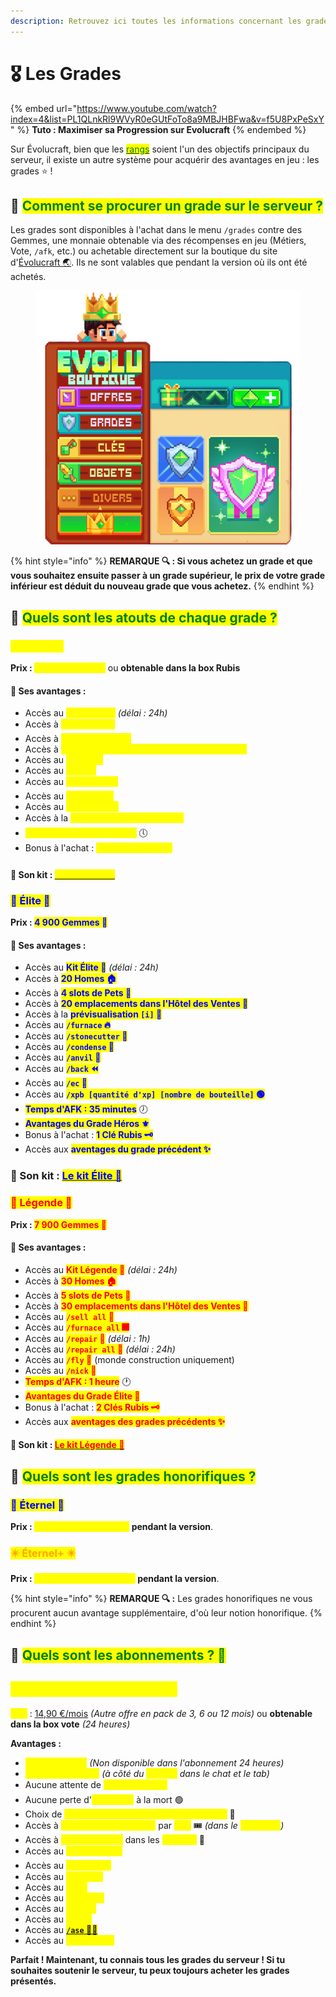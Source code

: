 ```yaml
---
description: Retrouvez ici toutes les informations concernant les grades
---
```


# 🎖️ Les Grades

{% embed url="https://www.youtube.com/watch?index=4&list=PL1QLnkRl9WVyR0eGUtFoTo8a9MBJHBFwa&v=f5U8PxPeSxY" %}
**Tuto : Maximiser sa Progression sur Evolucraft**
{% endembed %}

Sur Évolucraft, bien que les [<mark style="color:green;">rangs</mark>](https://wiki.evolucraft.fr/le-gameplay/les-rangs) soient l'un des objectifs principaux du serveur, il existe un autre système pour acquérir des avantages en jeu : les grades ⭐ !

## 💠 <mark style="color:green;">Comment se procurer un grade sur le serveur ?</mark>

Les grades sont disponibles à l'achat dans le menu `/grades` contre des Gemmes, une monnaie obtenable via des récompenses en jeu (Métiers, Vote, `/afk`, etc.) ou achetable directement sur la boutique du site d'<a href="https://store.evolucraft.fr/">Évolucraft 🌏</a>. Ils ne sont valables que pendant la version où ils ont été achetés.

<figure><img src="../.gitbook/assets/Menu/Grades.png" alt=""><figcaption></figcaption></figure>

{% hint style="info" %}
**REMARQUE 🔍 : Si vous achetez un grade et que vous souhaitez ensuite passer à un grade supérieur, le prix de votre grade inférieur est déduit du nouveau grade que vous achetez.**
{% endhint %}

## 💠 <mark style="color:green;">Quels sont les atouts de chaque grade ?</mark>

### <mark style="color:yellow;">⚜️ Héros ⚜️</mark>

**Prix : <mark style="color:yellow;">1 900 Gemmes 💎</mark>** ou **obtenable dans la box Rubis**

#### **🔸 Ses avantages :**

* Accès au <mark style="color:yellow;">**Kit Héros ⚜️**</mark> _(délai : 24h)_
* Accès à <mark style="color:yellow;">**10 Homes 🏠**</mark>
* Accès à <mark style="color:yellow;">**3 slots de Pets 🐾**</mark>
* Accès à <mark style="color:yellow;">**10 emplacements dans l'Hôtel des Ventes 🏬**</mark>
* Accès au <mark style="color:yellow;">**`/craft` ⚒️**</mark>
* Accès au <mark style="color:yellow;">**`/fire` 🧯**</mark>
* Accès au <mark style="color:yellow;">**`/pweather` 🌦️**</mark>
* Accès au <mark style="color:yellow;">**`/ptime` ☀️/🌙**</mark>
* Accès au <mark style="color:yellow;">**`/sell hand` 🤲**</mark>
* Accès à la <mark style="color:yellow;">**seconde mine du spawn ⛏️**</mark>
* <mark style="color:yellow;">**Temps d'AFK : 25 minutes**</mark> 🕔
* Bonus à l'achat : <mark style="color:yellow;">**1 Clé Émeraude 🗝️**</mark>


#### **🔸 Son kit : [<mark style="color:yellow;">Le kit Héros ⚜️</mark>](https://wiki.evolucraft.fr/le-gameplay/les-kits#le-kit-heros)** 

### <mark style="color:blue;">💠 Élite 💠</mark>

**Prix : <mark style="color:blue;">4 900 Gemmes 💎</mark>**

#### **🔸 Ses avantages :**

* Accès au <mark style="color:blue;">**Kit Élite 💠**</mark> _(délai : 24h)_
* Accès à <mark style="color:blue;">**20 Homes 🏠**</mark>
* Accès à <mark style="color:blue;">**4 slots de Pets 🐾**</mark>
* Accès à <mark style="color:blue;">**20 emplacements dans l'Hôtel des Ventes 🏬**</mark>
* Accès à la <mark style="color:blue;">**prévisualisation `[i]` 👀**</mark>
* Accès au <mark style="color:blue;">**`/furnace` 🔥**</mark>
* Accès au <mark style="color:blue;">**`/stonecutter` 🧱**</mark>
* Accès au <mark style="color:blue;">**`/condense` 💽**</mark>
* Accès au <mark style="color:blue;">**`/anvil` 🔗**</mark>
* Accès au <mark style="color:blue;">**`/back` ⏪**</mark>
* Accès au <mark style="color:blue;">**`/ec` 📮**</mark>
* Accès au <mark style="color:blue;">**`/xpb [quantité d'xp] [nombre de bouteille]` 🟢**</mark>
* <mark style="color:blue;">**Temps d'AFK : 35 minutes**</mark> 🕖
* <mark style="color:blue;">**Avantages du Grade Héros ⚜️**</mark>
* Bonus à l'achat : <mark style="color:blue;">**1 Clé Rubis 🗝️**</mark>
* Accès aux <mark style="color:blue;">**aventages du grade précédent ✨**</mark>

### **🔸 Son kit : [<mark style="color:blue;">Le kit Élite 💠</mark>](https://wiki.evolucraft.fr/le-gameplay/les-kits#le-kit-elite)**

### <mark style="color:red;">💞 Légende 💞</mark>

**Prix : <mark style="color:red;">7 900 Gemmes 💎</mark>**

#### **🔸 Ses avantages :**

* Accès au <mark style="color:red;">**Kit Légende 💞**</mark> _(délai : 24h)_
* Accès à <mark style="color:red;">**30 Homes 🏠**</mark>
* Accès à <mark style="color:red;">**5 slots de Pets 🐾**</mark>
* Accès à <mark style="color:red;">**30 emplacements dans l'Hôtel des Ventes 🏬**</mark>
* Accès au <mark style="color:red;">**`/sell all` 💯**</mark>
* Accès au <mark style="color:red;">**`/furnace all` 🎆**</mark>
* Accès au <mark style="color:red;">**`/repair` 🔄**</mark> _(délai : 1h)_
* Accès au <mark style="color:red;">**`/repair all` 🔁**</mark> _(délai : 24h)_
* Accès au <mark style="color:red;">**`/fly` 🦋**</mark> (monde construction uniquement)
* Accès au <mark style="color:red;">**`/nick` 🧔**</mark>
* <mark style="color:red;">**Temps d'AFK : 1 heure**</mark> 🕐
* <mark style="color:red;">**Avantages du Grade Élite 💠**</mark>
* Bonus à l'achat : <mark style="color:red;">**2 Clés Rubis 🗝️**</mark>
* Accès aux <mark style="color:red;">**aventages des grades précédents ✨**</mark>

#### **🔸 Son kit : [<mark style="color:red;">Le kit Légende 💞</mark>](https://wiki.evolucraft.fr/le-gameplay/les-kits#le-kit-legende)**

## 💠 <mark style="color:green;">Quels sont les grades honorifiques ?</mark>

### <mark style="color:blue;">💫 Éternel 💫</mark>

**Prix : <mark style="color:yellow;">1 000€ sur la boutique</mark> pendant la version**.

### <mark style="color:orange;">✴️ Éternel+ ✴️</mark>

**Prix : <mark style="color:yellow;">10 000€ sur la boutique</mark> pendant la version**.

{% hint style="info" %}
**REMARQUE 🔍 :** Les grades honorifiques ne vous procurent aucun avantage supplémentaire, d'où leur notion honorifique.
{% endhint %}

## 💠 <mark style="color:green;">Quels sont les abonnements ? 🥁</mark>

## <mark style="color:yellow;">👑 Abonnement Premium 👑</mark>

<mark style="color:yellow;">**Prix**</mark> : [14,90 €/mois](https://store.evolucraft.fr/category/abonnement) _(Autre offre en pack de 3, 6 ou 12 mois)_ ou **obtenable dans la box vote** _(24 heures)_

**Avantages :**

* <mark style="color:yellow;">**1 500 Ecoins 💎**</mark> _(Non disponible dans l'abonnement 24 heures)_
* <mark style="color:yellow;">**Icône exclusive 👑**</mark> _(à côté du <mark style="color:yellow;">pseudo</mark> dans le chat et le tab)_
* Aucune attente de <mark style="color:yellow;">**téléportation ⏳**</mark>
* Aucune perte d'<mark style="color:yellow;">**XP vanilla**</mark> à la mort 🟢
* Choix de <mark style="color:yellow;">**couleur de description de Player Warp**</mark> 🎨
* Accès à <mark style="color:yellow;">**1 Carte de Classe Rare**</mark> par <mark style="color:yellow;">**jour**</mark> 🎟️ _(dans le <mark style="color:yellow;">**`/boutique`**</mark>)_
* Accès à <mark style="color:yellow;">**1 Coffre Bonus**</mark> dans les <mark style="color:yellow;">**donjons**</mark> 🧰
* Accès au <mark style="color:yellow;">**`/colorchat` 🖍️**</mark>
* Accès au <mark style="color:yellow;">**`/glowing` ✨**</mark>
* Accès au <mark style="color:yellow;">**`/craft` ⚒️**</mark>
* Accès au <mark style="color:yellow;">**`/ec` 📮**</mark>
* Accès au <mark style="color:yellow;">**`/emoji` 😄**</mark>
* Accès au <mark style="color:yellow;">**`/feed` 🥞**</mark>
* Accès au <mark style="color:yellow;">**`/hdb` 🧑**</mark>
* Accès au <mark style="color:yellow;">**<a href="https://wiki.evolucraft.fr/tuto-et-astuce/le-ase">`/ase` 🧍‍♂️</a>**</mark>
* Accès au <mark style="color:yellow;">**`/sell all` 💯**</mark>

**Parfait ! Maintenant, tu connais tous les grades du serveur ! Si tu souhaites soutenir le serveur, tu peux toujours acheter les grades présentés.**
